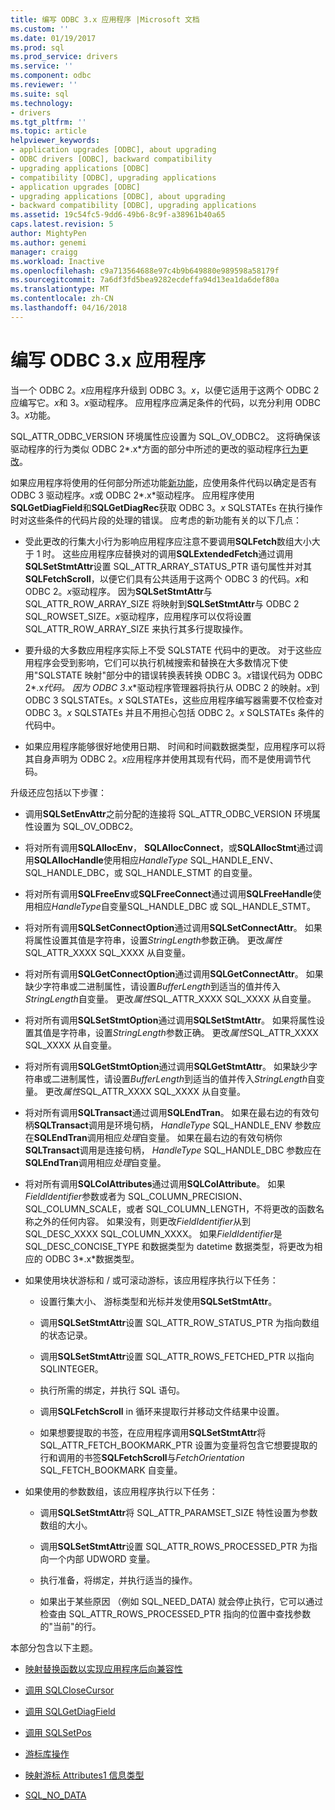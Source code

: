 ```yaml
---
title: 编写 ODBC 3.x 应用程序 |Microsoft 文档
ms.custom: ''
ms.date: 01/19/2017
ms.prod: sql
ms.prod_service: drivers
ms.service: ''
ms.component: odbc
ms.reviewer: ''
ms.suite: sql
ms.technology:
- drivers
ms.tgt_pltfrm: ''
ms.topic: article
helpviewer_keywords:
- application upgrades [ODBC], about upgrading
- ODBC drivers [ODBC], backward compatibility
- upgrading applications [ODBC]
- compatibility [ODBC], upgrading applications
- application upgrades [ODBC]
- upgrading applications [ODBC], about upgrading
- backward compatibility [ODBC], upgrading applications
ms.assetid: 19c54fc5-9dd6-49b6-8c9f-a38961b40a65
caps.latest.revision: 5
author: MightyPen
ms.author: genemi
manager: craigg
ms.workload: Inactive
ms.openlocfilehash: c9a713564688e97c4b9b649880e989598a58179f
ms.sourcegitcommit: 7a6df3fd5bea9282ecdeffa94d13ea1da6def80a
ms.translationtype: MT
ms.contentlocale: zh-CN
ms.lasthandoff: 04/16/2018
---
```

# <a name="writing-odbc-3x-applications"></a>编写 ODBC 3.x 应用程序
当一个 ODBC 2。*x*应用程序升级到 ODBC 3。*x*，以便它适用于这两个 ODBC 2 应编写它。*x*和 3。*x*驱动程序。 应用程序应满足条件的代码，以充分利用 ODBC 3。*x*功能。  
  
 SQL_ATTR_ODBC_VERSION 环境属性应设置为 SQL_OV_ODBC2。 这将确保该驱动程序的行为类似 ODBC 2*.x*方面的部分中所述的更改的驱动程序[行为更改](../../../odbc/reference/develop-app/behavioral-changes.md)。  
  
 如果应用程序将使用的任何部分所述功能[新功能](../../../odbc/reference/develop-app/new-features.md)，应使用条件代码以确定是否有 ODBC 3 驱动程序。*x*或 ODBC 2*.x*驱动程序。 应用程序使用**SQLGetDiagField**和**SQLGetDiagRec**获取 ODBC 3。*x* SQLSTATEs 在执行操作时对这些条件的代码片段的处理的错误。 应考虑的新功能有关的以下几点：  
  
-   受此更改的行集大小行为影响应用程序应注意不要调用**SQLFetch**数组大小大于 1 时。 这些应用程序应替换对的调用**SQLExtendedFetch**通过调用**SQLSetStmtAttr**设置 SQL_ATTR_ARRAY_STATUS_PTR 语句属性并对其**SQLFetchScroll**，以便它们具有公共适用于这两个 ODBC 3 的代码。*x*和 ODBC 2。*x*驱动程序。 因为**SQLSetStmtAttr**与 SQL_ATTR_ROW_ARRAY_SIZE 将映射到**SQLSetStmtAttr**与 ODBC 2 SQL_ROWSET_SIZE。*x*驱动程序，应用程序可以仅将设置 SQL_ATTR_ROW_ARRAY_SIZE 来执行其多行提取操作。  
  
-   要升级的大多数应用程序实际上不受 SQLSTATE 代码中的更改。 对于这些应用程序会受到影响，它们可以执行机械搜索和替换在大多数情况下使用"SQLSTATE 映射"部分中的错误转换表转换 ODBC 3。*x*错误代码为 ODBC 2*.x*代码。 因为 ODBC 3*.x*驱动程序管理器将执行从 ODBC 2 的映射。*x*到 ODBC 3 SQLSTATEs。*x* SQLSTATEs，这些应用程序编写器需要不仅检查对 ODBC 3。*x* SQLSTATEs 并且不用担心包括 ODBC 2。*x* SQLSTATEs 条件的代码中。  
  
-   如果应用程序能够很好地使用日期、 时间和时间戳数据类型，应用程序可以将其自身声明为 ODBC 2。*x*应用程序并使用其现有代码，而不是使用调节代码。  
  
 升级还应包括以下步骤：  
  
-   调用**SQLSetEnvAttr**之前分配的连接将 SQL_ATTR_ODBC_VERSION 环境属性设置为 SQL_OV_ODBC2。  
  
-   将对所有调用**SQLAllocEnv**， **SQLAllocConnect**，或**SQLAllocStmt**通过调用**SQLAllocHandle**使用相应*HandleType* SQL_HANDLE_ENV、 SQL_HANDLE_DBC，或 SQL_HANDLE_STMT 的自变量。  
  
-   将对所有调用**SQLFreeEnv**或**SQLFreeConnect**通过调用**SQLFreeHandle**使用相应*HandleType*自变量SQL_HANDLE_DBC 或 SQL_HANDLE_STMT。  
  
-   将对所有调用**SQLSetConnectOption**通过调用**SQLSetConnectAttr**。 如果将属性设置其值是字符串，设置*StringLength*参数正确。 更改*属性*SQL_ATTR_XXXX SQL_XXXX 从自变量。  
  
-   将对所有调用**SQLGetConnectOption**通过调用**SQLGetConnectAttr**。 如果缺少字符串或二进制属性，请设置*BufferLength*到适当的值并传入*StringLength*自变量。 更改*属性*SQL_ATTR_XXXX SQL_XXXX 从自变量。  
  
-   将对所有调用**SQLSetStmtOption**通过调用**SQLSetStmtAttr**。 如果将属性设置其值是字符串，设置*StringLength*参数正确。 更改*属性*SQL_ATTR_XXXX SQL_XXXX 从自变量。  
  
-   将对所有调用**SQLGetStmtOption**通过调用**SQLGetStmtAttr**。 如果缺少字符串或二进制属性，请设置*BufferLength*到适当的值并传入*StringLength*自变量。 更改*属性*SQL_ATTR_XXXX SQL_XXXX 从自变量。  
  
-   将对所有调用**SQLTransact**通过调用**SQLEndTran**。 如果在最右边的有效句柄**SQLTransact**调用是环境句柄， *HandleType* SQL_HANDLE_ENV 参数应在**SQLEndTran**调用相应*处理*自变量。 如果在最右边的有效句柄你**SQLTransact**调用是连接句柄， *HandleType* SQL_HANDLE_DBC 参数应在**SQLEndTran**调用相应*处理*自变量。  
  
-   将对所有调用**SQLColAttributes**通过调用**SQLColAttribute**。 如果*FieldIdentifier*参数或者为 SQL_COLUMN_PRECISION、 SQL_COLUMN_SCALE，或者 SQL_COLUMN_LENGTH，不将更改的函数名称之外的任何内容。 如果没有，则更改*FieldIdentifier*从到 SQL_DESC_XXXX SQL_COLUMN_XXXX。 如果*FieldIdentifier*是 SQL_DESC_CONCISE_TYPE 和数据类型为 datetime 数据类型，将更改为相应的 ODBC 3*.x*数据类型。  
  
-   如果使用块状游标和 / 或可滚动游标，该应用程序执行以下任务：  
  
    -   设置行集大小、 游标类型和光标并发使用**SQLSetStmtAttr**。  
  
    -   调用**SQLSetStmtAttr**设置 SQL_ATTR_ROW_STATUS_PTR 为指向数组的状态记录。  
  
    -   调用**SQLSetStmtAttr**设置 SQL_ATTR_ROWS_FETCHED_PTR 以指向 SQLINTEGER。  
  
    -   执行所需的绑定，并执行 SQL 语句。  
  
    -   调用**SQLFetchScroll** in 循环来提取行并移动文件结果中设置。  
  
    -   如果想要提取的书签，在应用程序调用**SQLSetStmtAttr**将 SQL_ATTR_FETCH_BOOKMARK_PTR 设置为变量将包含它想要提取的行和调用的书签**SQLFetchScroll**与*FetchOrientation* SQL_FETCH_BOOKMARK 自变量。  
  
-   如果使用的参数数组，该应用程序执行以下任务：  
  
    -   调用**SQLSetStmtAttr**将 SQL_ATTR_PARAMSET_SIZE 特性设置为参数数组的大小。  
  
    -   调用**SQLSetStmtAttr**设置 SQL_ATTR_ROWS_PROCESSED_PTR 为指向一个内部 UDWORD 变量。  
  
    -   执行准备，将绑定，并执行适当的操作。  
  
    -   如果出于某些原因 （例如 SQL_NEED_DATA) 就会停止执行，它可以通过检查由 SQL_ATTR_ROWS_PROCESSED_PTR 指向的位置中查找参数的"当前"的行。  
  
 本部分包含以下主题。  
  
-   [映射替换函数以实现应用程序后向兼容性](../../../odbc/reference/develop-app/mapping-replacement-functions-for-backward-compatibility-of-applications.md)  
  
-   [调用 SQLCloseCursor](../../../odbc/reference/develop-app/calling-sqlclosecursor.md)  
  
-   [调用 SQLGetDiagField](../../../odbc/reference/develop-app/calling-sqlgetdiagfield.md)  
  
-   [调用 SQLSetPos](../../../odbc/reference/develop-app/calling-sqlsetpos.md)  
  
-   [游标库操作](../../../odbc/reference/develop-app/cursor-library-operations.md)  
  
-   [映射游标 Attributes1 信息类型](../../../odbc/reference/develop-app/mapping-the-cursor-attributes1-information-types.md)  
  
-   [SQL_NO_DATA](../../../odbc/reference/develop-app/sql-no-data.md)

